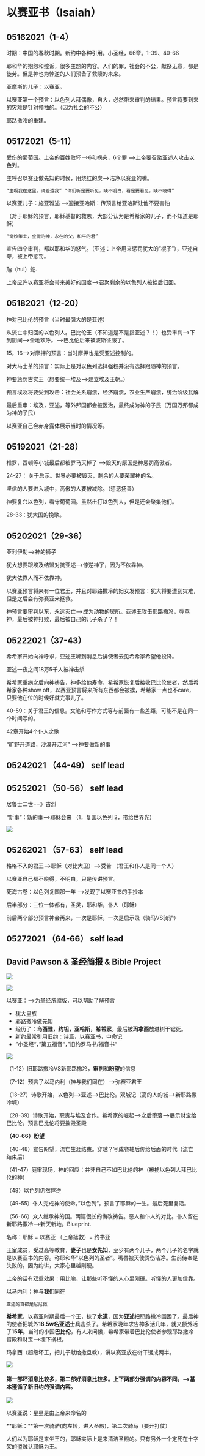 # 以赛亚书（Isaiah）

## 05162021（1-4）

 时期：中国的春秋时期。新约中各种引用。小圣经，66章。1-39、40-66

 耶和华的抱怨和控诉，很多主题的内容。人们的罪，社会的不公，献祭无意，都是徒劳。但是神也为悖逆的人们预备了救赎的未来。

 亚摩斯的儿子：以赛亚。

 以赛亚第一个预言：以色列人拜偶像，自大，必然带来审判的结果。预言将要到来的灾难是针对领袖的。（因为社会的不公）

 耶路撒冷的重建。

## 05172021（5-11）

 受伤的葡萄园。上帝的百姓败坏-->6和祸灾，6个罪 ==>上帝要召聚亚述人攻击以色列。

 主呼召以赛亚做先知的时候，用烧红的炭-->洁净以赛亚的嘴。

`“主啊我在这里，请差遣我” “你们听是要听见，缺不明白，看是要看见，缺不晓得”`

 以赛亚儿子：施亚雅述 -->迎接亚哈斯：传预言给亚哈斯让他不要害怕

 （对于耶稣的预言，耶稣基督的救恩，大部分认为是希希家的儿子，而不知道是耶稣）

`“奇妙策士，全能的神，永在的父，和平的君”`

 宣告四个审判，都以耶和华的怒气。（亚述：上帝用来惩罚犹大的“棍子”），亚述自夸，被上帝惩罚。

虺（hui）蛇.

 上帝应许以赛亚将会带来美好的国度-->召聚剩余的以色列人被掳后归回。

## 05182021（12-20）

神对巴比伦的预言（当时最强大的是亚述）

 从流亡中归回的以色列人。巴比伦王（不知道是不是指亚述？！）也受审判-->下到阴间-->全地欢呼。-->巴比伦后来被波斯征服了。

 15，16-->对摩押的预言：当时摩押也是受亚述控制的。

 对大马士革的预言：实际上是对以色列选择强权并没有选择跟随神的预言。

 神要惩罚古实王（想要统一埃及-->建立埃及王朝。）

 预言埃及将要受到攻击：社会关系崩溃，经济崩溃，农业生产崩溃，统治阶级瓦解

 最后重申：埃及，亚述，等外邦国都会被医治，最终成为神的子民（万国万邦都成为神的子民）

 以赛亚自己会赤身露体展示当时的情况等。

## 05192021（21-28）

 推罗，西顿等小城最后都被罗马灭掉了 -->毁灭的原因是神惩罚高傲者。

 24-27： 关于启示。世界必要被毁灭，剩余的人要荣耀神的名。

  坚信的人要进入城中，高傲的人要被减除。（惩恶扬善）

 神要复兴以色列，看守葡萄园。虽然击打以色列人，但是还会聚集他们。

28-33：犹大国的挽歌。

##  05202021（29-36）

 亚利伊勒-->神的狮子

  犹大想要跟埃及结盟对抗亚述-->悖逆神了，因为不依靠神。

 犹大依靠人而不依靠神。

 以赛亚预言将来有一位君王，并且对耶路撒冷的妇女发预言：犹大将要遭到灾难，但是之后会有弥赛亚来拯救。

 神预言要审判以东，永远灭亡-->成为动物的居所。亚述王攻击耶路撒冷，辱骂神，最后被神打败，最后被自己的儿子杀了？！

## 05222021（37-43）

 希希家开始向神呼求，亚述王听到消息后排使者去见希希家希望他投降。

 亚述一夜之间18万5千人被神击杀

  希希家重病之后向神祷告，神多给他寿命，希希家恢复后接收巴比伦使者，然后希希家各种show off，以赛亚预言将来所有东西都会被掳，希希家一点也不care，只要他在位的时候好就完事儿了。

 40-59：关于君王的信息。文笔和写作方式等与前面有一些差距，可能不是在同一个时间写的。

 42章开始4个仆人之歌

 “旷野开道路，沙漠开江河” -->神要做新的事

## 05242021 （44-49） self lead

## 05252021 （50-56） self lead 

居鲁士二世==》古烈

 “新事”：新的事-->耶稣会来 （1，复国以色列 2，带给世界光）



![](<../.gitbook/assets/image (207).png>)



## 05262021 （57-63） self lead 

 格格不入的君王-->耶稣（对比大卫）-->受苦 （君王和仆人是同一个人）

 以赛亚自己都不晓得，不明白，只是传讲预言。

 死海古卷：以色列复国那一年 -->发现了以赛亚书的手抄本

 后半部分：三位一体都有，圣灵，耶和华，仆人（耶稣）

 前后两个部分预言神会再来，一次是耶稣，一次是启示录（骑马VS骑驴）

##  05272021 （64-66） self lead 

















 





## David Pawson & 圣经简报 & Bible Project

![](<../.gitbook/assets/image (170).png>)

![](<../.gitbook/assets/image (171).png>)

以赛亚：-->为圣经浓缩版，可以帮助了解预言

* 犹大皇族
* 耶路撒冷做先知
* 经历了：**乌西雅，约坦，亚哈斯，希希家**。最后被**玛拿西**放进树干锯死。
* 新约最常引用旧约：诗篇，以赛亚书，申命记
* ”小圣经“，”第五福音“，”旧约罗马书/福音书“

![](<../.gitbook/assets/image (176).png>)



（1-12）旧耶路撒冷VS新耶路撒冷，**审判**和**盼望**的信息

（7-12）预言了以马内利（神与我们同在）-->弥赛亚君王

（13-27）诗歌开始，以色列-->亚述-->巴比伦。双城记（高的人的城-->新耶路撒冷城）

（28-39）诗歌开始，职责与埃及合作。希希家的崛起-->之后堕落-->展示财宝给巴比伦。预言巴比伦将要摧毁圣殿

**（40-66）盼望**

（40-48）宣告盼望，流亡生涯结束。穿越？写成卷轴后传给后面的时代（流亡结束后）

（41-47）庭审现场，神的回应：并非自己不如巴比伦的神（被掳以色列人拜巴比伦的神）

（48）以色列仍然悖逆

（49-55）仆人完成神的使命。”以色列“。预言了耶稣的一生。最后死里复活。

（56-66）众人继承神的国。两篇很长的悔改祷告。恶人和仆人的对比。仆人留在新耶路撒冷-->新天新地。Blueprint.

 名称：耶稣 = 以赛亚 （上帝拯救）= 约书亚 

 王室成员，受过高等教育，**妻子**也是**女先知**，至少有两个儿子，两个儿子的名字就是以赛亚书的内容。称耶和华”以色列的圣者“。嘴唇被天使烫伤洁净。生前侍奉是失败的。因为约讲，大家心里越刚硬。

 上帝的话有双重效果：用比喻，让那些听不懂的人心里刚硬。听懂的人更加信靠。

 以马内利：神与**我们**同在

`亚述的首都是尼尼微`

 **希希家**，以赛亚时期最后一个王，挖了**水道**，因为**亚述**把耶路撒冷围困了。最后神的使者把城外**18.5w名亚述**士兵击杀了。希希家晚年求告神多活几年，就又额外活了**15年**。当时的小国**巴比伦**，有人来问候，希希家带着巴比伦使者参观耶路撒冷宫殿和财宝-->埋下祸根。

 玛拿西（超级坏王，把儿子献给撒旦教），讲以赛亚放在树干锯成两半。

![](<../.gitbook/assets/image (191).png>)

####  第一部坏消息比较多，第二部好消息比较多。上下两部分强调的内容不同。-->基本遵循了新旧约的强调内容。

![](<../.gitbook/assets/image (192).png>)

 以赛亚说：星星是由上帝来命名的

 **耶稣：**第一次骑驴(向左转，进入圣殿)，第二次骑马（要开打仗）

 人们以为耶稣是来坐王的，耶稣实际上是来清洁圣殿的。只有另外一个定死在十字架的盗贼认耶稣为王。 

 

























